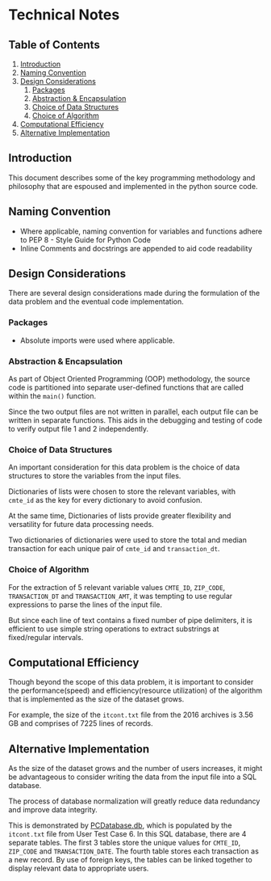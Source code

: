 # Technical Notes

## Table of Contents
1. [Introduction](TECHNICALNOTES.md#introduction)
2. [Naming Convention](TECHNICALNOTES.md#naming-convention)
3. [Design Considerations](TECHNICALNOTES.md#design-considerations)
    1. [Packages](TECHNICALNOTES.md#packages)
    2. [Abstraction & Encapsulation](TECHNICALNOTES.md#abstraction--encapsulation)
    3. [Choice of Data Structures](TECHNICALNOTES.md#choice-of-data-structures)
    4. [Choice of Algorithm](TECHNICALNOTES.md#choice-of-algorithm)
4. [Computational Efficiency](TECHNICALNOTES.md#computational-efficiency)
5. [Alternative Implementation](TECHNICALNOTES.md#alternative-implementation)

## Introduction
This document describes some of the key programming methodology and philosophy that are espoused and implemented in the python source code.

## Naming Convention

* Where applicable, naming convention for variables and functions adhere to PEP 8 - Style Guide for Python Code
* Inline Comments and docstrings are appended to aid code readability

## Design Considerations
There are several design considerations made during the formulation of the data problem and the eventual code implementation.

### Packages
* Absolute imports were used where applicable.

### Abstraction & Encapsulation
As part of Object Oriented Programming (OOP) methodology, the source code is partitioned into separate user-defined functions that are called within the `main()` function.

Since the two output files are not written in parallel, each output file can be written in separate functions. This aids in the debugging and testing of code to verify output file 1 and 2 independently.

### Choice of Data Structures
An important consideration for this data problem is the choice of data structures to store the variables from the input files.

Dictionaries of lists were chosen to store the relevant variables, with `cmte_id` as the key for every dictionary to avoid confusion.

At the same time, Dictionaries of lists provide greater flexibility and versatility for future data processing needs. 

Two dictionaries of dictionaries were used to store the total and median transaction for each unique pair of `cmte_id` and `transaction_dt`.

### Choice of Algorithm
For the extraction of 5 relevant variable values `CMTE_ID`, `ZIP_CODE`, `TRANSACTION_DT` and `TRANSACTION_AMT`, it was tempting to use regular expressions to parse the lines of the input file.

But since each line of text contains a fixed number of pipe delimiters, it is efficient to use simple string operations to extract substrings at fixed/regular intervals.

## Computational Efficiency
Though beyond the scope of this data problem, it is important to consider the performance(speed) and efficiency(resource utilization) of the algorithm that is implemented as the size of the dataset grows. 

For example, the size of the `itcont.txt` file from the 2016 archives is 3.56 GB and comprises of 7225 lines of records.

## Alternative Implementation
As the size of the dataset grows and the number of users increases, it might be advantageous to consider writing the data from the input file into a SQL database.

The process of database normalization will greatly reduce data redundancy and improve data integrity.

This is demonstrated by [PCDatabase.db](PCDatabase.db), which is populated by the `itcont.txt` file from User Test Case 6. In this SQL database, there are 4 separate tables. The first 3 tables store the unique values for `CMTE_ID`, `ZIP_CODE` and `TRANSACTION_DATE`. The fourth table stores each transaction as a new record. By use of foreign keys, the tables can be linked together to display relevant data to appropriate users.  



